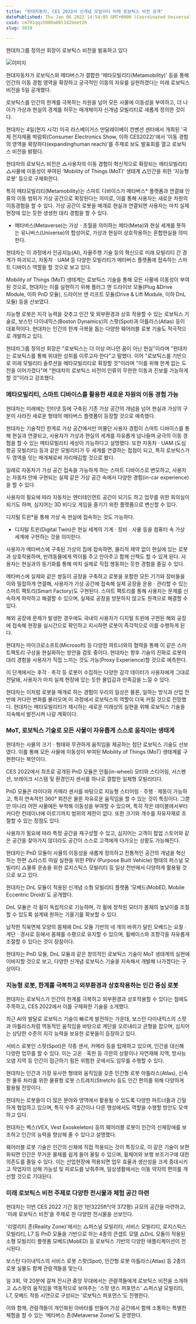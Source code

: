 ```yaml
---
title: "현대자동차, CES 2022서 신개념 모빌리티 미래 로보틱스 비전 공개"
datePublished: Thu Jan 06 2022 14:54:05 GMT+0000 (Coordinated Universal Time)
cuid: cm701qqih000a08l142beet2h
slug: 3039

---
```



현대차그룹 정의선 회장이 로보틱스 비전을 발표하고 있다

![이미지](https://cdn.hashnode.com/res/hashnode/image/upload/v1739252011981/02d66817-5e4d-4e39-8119-a0ff36aeaecb.jpeg)

현대자동차가 로보틱스와 메타버스가 결합한 '메타모빌리티(Metamobility)' 등을 통해 인간의 이동 경험 영역을 확장하고 궁극적인 이동의 자유를 실현하겠다는 미래 로보틱스 비전을 5일 공개했다.

로보틱스를 인간의 한계를 극복하는 차원을 넘어 모든 사물에 이동성을 부여하고, 더 나아가 가상과 현실의 경계를 허무는 매개체이자 신개념 모빌리티로 새롭게 정의한 것이다.

현대차는 4일(현지 시각) 미국 라스베이거스 만달레이베이 컨벤션 센터에서 개최된 '국제 전자제품 박람회(Consumer Electronics Show, 이하 CES2022)'에서 '이동 경험의 영역을 확장하다(expandinghuman reach)'를 주제로 보도 발표회를 열고 로보틱스 비전을 밝혔다.

현대차의 로보틱스 비전은 △사용자의 이동 경험이 혁신적으로 확장되는 메타모빌리티 △사물에 이동성이 부여된 'Mobility of Things (MoT)' 생태계 △인간을 위한 '지능형 로봇' 등으로 구체화한다.

특히 메타모빌리티(Metamobility)는 스마트 디바이스가 메타버스* 플랫폼과 연결돼 인류의 이동 범위가 가상 공간으로 확장된다는 의미로, 이를 통해 사용자는 새로운 차원의 이동경험을 할 수 있다. 가상 공간이 로봇을 매개로 현실과 연결되면 사용자는 마치 실제 현장에 있는 듯한 생생한 대리 경험을 할 수 있다.

* 메타버스(Metaverse)는 가상ㆍ초월을 의미하는 메타(Meta)와 현실 세계를 뜻하는 유니버스(Universe)의 합성어로, 가상과 현실이 상호작용하는 혼합현실을 의미한다.

현대차는 이 과정에서 인공지능(AI), 자율주행 기술 등의 혁신으로 미래 모빌리티 간 경계가 파괴되고, 자동차ㆍUAM 등 다양한 모빌리티가 메타버스 플랫폼에 접속하는 스마트 디바이스 역할을 할 것으로 보고 있다.

Mobility of Things (MoT) 생태계는 로보틱스 기술을 통해 모든 사물에 이동성이 부여된 것으로, 현대차는 이를 실현하기 위해 플러그 앤 드라이브 모듈(Plug &Drive Module, 이하 PnD 모듈), 드라이브 앤 리프트 모듈(Drive & Lift Module, 이하 DnL모듈) 등을 선보였다.

지능형 로봇은 지각 능력을 갖추고 인간 및 외부환경과 상호 작용할 수 있는 로보틱스 기술로, 보스턴 다이내믹스(Boston Dynamics)의 스팟(Spot)과 아틀라스(Atlas) 등이 대표적이다. 현대차는 인간의 한계 극복을 돕는 다양한 웨어러블 로봇 기술도 적극적으로 개발하고 있다.

현대차그룹 정의선 회장은 "로보틱스는 더 이상 머나먼 꿈이 아닌 현실"이라며 "현대차는 로보틱스를 통해 위대한 성취를 이루고자 한다"고 말했다. 이어 "로보틱스를 기반으로 미래 모빌리티 솔루션을 메타모빌리티로 확장할 것"이라며 "이를 위해 한계 없는 도전을 이어가겠다"며 "현대차의 로보틱스 비전이 인류의 무한한 이동과 진보를 가능하게 할 것"이라고 강조했다.

### 메타모빌리티, 스마트 디바이스를 활용한 새로운 차원의 이동 경험 가능

현대차는 미래에는 인터넷 등에 구축된 기존 가상 공간의 개념을 넘어 현실과 가상의 구분이 사라진 새로운 형태의 메타버스 플랫폼이 등장할 것으로 예측했다.

현대차는 기술적인 한계로 가상 공간에서만 머물던 사용자 경험이 스마트 디바이스를 통해 현실과 연결되고, 사용자가 가상과 현실의 세계를 자유롭게 넘나들며 궁극의 이동 경험을 할 수 있는 메타모빌리티 세상이 가능하다고 설명했다. 또한 자동차ㆍUAM (도심 항공 모빌리티) 등과 같은 모빌리티가 두 세계를 연결하는 접점이 되고, 특히 로보틱스가 두 영역을 잇는 매개체로써 자리매김할 것으로 봤다.

일례로 자동차가 가상 공간 접속을 가능하게 하는 스마트 디바이스로 변모하고, 사용자는 자동차 안에 구현되는 실제 같은 가상 공간 속에서 다양한 경험(in-car experience)을 할 수 있다.

사용자의 필요에 따라 자동차는 엔터테인먼트 공간이 되기도 하고 업무를 위한 회의실이 되기도 하며, 심지어는 3D 비디오 게임을 즐기기 위한 플랫폼으로 변신할 수 있다.

디지털 트윈*을 통해 가상 속 현실에 접속하는 것도 가능하다.

* 디지털 트윈(Digital Twin)은 현실 세계의 기계ㆍ장비ㆍ사물 등을 컴퓨터 속 가상 세계에 구현하는 것을 의미한다.

사용자가 메타버스에 구축된 가상의 집에 접속하면, 물리적 제약 없이 현실에 있는 로봇과 상호작용하며, 반려동물에게 먹이를 주고 안아주고 함께 산책도 할 수 있게 된다. 사용자는 현실과의 동기화를 통해 마치 실제로 직접 행동하는 듯한 경험을 즐길 수 있다.

메타버스에 실제와 같은 쌍둥이 공장을 구축하고 로봇을 포함한 모든 기기와 장비들을 이와 밀접하게 연결해, 사용자가 가상 공간에 접속해 실제 공장을 운용ㆍ관리할 수 있는 스마트 팩토리(Smart Factory)도 구현된다. 스마트 팩토리를 통해 사용자는 문제를 신속하게 파악하고 해결할 수 있으며, 실제로 공장을 방문하지 않고도 원격으로 해결할 수 있다.

해외 공장에 문제가 발생한 경우에도 국내의 사용자가 디지털 트윈에 구현된 해외 공장에 접속해 현장을 실시간으로 확인하고 지시하면 로봇이 즉각적으로 이를 수행하게 된다.

현대차는 마이크로소프트(Microsoft) 등 다양한 파트너와의 협력을 통해 이 같은 스마트팩토리 구상을 현실화하는 방안을 검토 중이다. 현대차는 향후 기술의 진화로 로봇의 대리 경험을 사용자가 직접 느끼는 것도 가능(Proxy Experience)할 것으로 예측한다.

이 단계에서는 후각ㆍ촉각 등 로봇이 수집하는 다양한 감각 데이터가 사용자에게 그대로 전달돼, 사용자가 마치 실제 현장에 있는 듯한 몰입감과 만족감을 느낄 수 있다.

현대차는 이처럼 로봇을 매개로 하는 경험이 우리의 일상은 물론, 일하는 방식과 산업 전반에 커다란 변화를 불러오며 이 과정에서 로보틱스의 역할이 더욱 커질 것으로 전망했다. 현대차는 메타모빌리티가 제시하는 새로운 미래상의 실현을 위해 로보틱스 기술을 지속해서 발전시켜 나갈 계획이다.

### MoT, 로보틱스 기술로 모든 사물이 자유롭게 스스로 움직이는 생태계

현대차는 사물의 크기ㆍ형태와 무관하게 움직임을 제공하는 첨단 로보틱스 기술도 선보였다. 이를 통해 모든 사물에 이동성이 부여된 Mobility of Things (MoT) 생태계를 구현한다는 복안이다.

CES 2022에서 최초로 공개된 PnD 모듈은 인휠(in-wheel) 모터와 스티어링, 서스펜션, 브레이크 시스템 및 환경인지 센서를 하나로 결합한 일체형 모빌리티다.

PnD 모듈은 라이다와 카메라 센서를 바탕으로 지능형 스티어링ㆍ주행ㆍ제동이 가능하고, 특히 연속적인 360° 회전은 물론 자유로운 움직임을 할 수 있는 것이 특징이다. 그뿐만 아니라 어떤 사물에든 부착해 이동성을 부여할 수 있으며, 특히 작은 테이블에서부터 커다란 컨테이너에 이르기까지 범위의 제한이 없다. 또한 크기와 개수를 자유자재로 조절할 수 있는 장점도 있다.

사용자가 필요에 따라 특정 공간을 재구성할 수 있고, 심지어는 고객이 팝업 스토어와 같은 공간을 찾아가지 않더라도 공간이 스스로 고객에게 다가오는 상황도 가능해진다.

현대차는 PnD 모듈이 사물의 이동성을 새롭게 정의하고 전통적인 공간의 개념을 혁신하는 한편 △라스트 마일 실현을 위한 PBV (Purpose Built Vehicle) 형태의 퍼스널 모빌리티 △물류 운송을 위한 로지스틱스 모빌리티 등 일상 전반에서 다양하게 활용될 것으로 보고 있다.

현대차는 DnL 모듈이 적용된 신개념 소형 모빌리티 플랫폼 '모베드(MobED, Mobile Eccentric Droid)'도 공개했다.

DnL 모듈은 각 휠이 독립적으로 기능하며, 각 휠에 장착된 모터가 몸체의 높낮이를 조절할 수 있도록 설계돼 원하는 기울기를 확보할 수 있다.

납작한 직육면체 모양의 몸체에 DnL 모듈 기반의 네 개의 바퀴가 달린 모베드는 요철ㆍ계단ㆍ경사로 등에서 몸체를 수평으로 유지할 수 있으며, 휠베이스와 조향각을 자유롭게 조절할 수 있다는 것이 장점이다.

현대차는 PnD 모듈, DnL 모듈과 같은 창의적인 로보틱스 기술이 MoT 생태계의 실현에 이바지할 것으로 보고, 다양한 신개념 로보틱스 기술을 지속해서 개발해 나가겠다는 구상이다.

### 지능형 로봇, 한계를 극복하고 외부환경과 상호작용하는 인간 중심 로봇

현대차는 로보틱스가 인간의 한계를 극복하고 외부환경과 상호작용할 수 있다는 점에도 주목하고, CES 2022에서 이를 구체화한 기술을 소개했다.

최근 AI의 발달로 로보틱스 기술이 빠르게 발전하는 가운데, 보스턴 다이내믹스의 스팟과 아틀라스처럼 역동적인 움직임을 바탕으로 계단을 오르내리고 균형을 잡으며, 심지어는 상당한 수준의 지각 능력을 보유한 로봇들이 등장하고 있다.

서비스 로봇인 스팟(Spot)은 각종 센서, 카메라 등을 탑재하고 있으며, 인간을 대신해 다양한 업무를 할 수 있다. 이는 고온ㆍ혹한 등 극한의 상황이나 자연재해 지역, 방사능 오염 지역 등 인간이 접근하기 힘든 위험한 곳에서도 임무를 수행할 수 있다.

현대차는 인간과 가장 유사한 형태와 움직임을 갖춘 인간형 로봇 아틀라스(Atlas), 신속한 물류 처리를 위한 물류형 로봇 스트레치(Stretch) 등도 인간 편의를 위해 다양하게 활용될 전망이다.

현대차는 로봇들이 더 많은 분야와 영역에서 활용될 수 있도록 다양한 파트너들과 긴밀하게 협업하고 있으며, 특히 우주 공간이나 다른 행성에서도 역할을 수행할 방안도 모색하고 있다.

현대차는 벡스(VEX, Vest Exoskeleton) 등의 웨어러블 로봇이 인간의 신체장애를 보조하고 인간의 능력을 향상해 줄 수 있다고 설명했다.

웨어러블 로봇 기술은 인간의 신체에 직접 적용되는 것이 특징으로, 이 같은 기술이 보편화되면 인간은 무거운 물체를 쉽게 들어 올릴 수 있으며, 휠체어와 보행 보조기구에 대한 의존도를 줄일 수 있다. 이는 산업현장에 적용되면 업무 효율과 생산성을 크게 증대시키고 작업자의 상해 가능성 및 피로도를 낮춰주며, 일상생활에서는 이동 약자의 편의를 개선할 것으로 기대된다.

### 미래 로보틱스 비전 주제로 다양한 전시물과 체험 공간 마련

현대차는 이번 CES 2022 기간 동안 1만3225ft²(약 372평) 규모의 공간을 마련하고, '미래 로보틱스 비전'을 주제로 한 다양한 전시물을 선보인다.

'리얼리티 존(Reality Zone)'에서는 △퍼스널 모빌리티, 서비스 모빌리티, 로지스틱스 모빌리티, L7 등 PnD 모듈을 기반으로 하는 4종의 콘셉트 모델 △DnL 모듈이 적용된 소형 모빌리티 플랫폼 모베드(MobED) 등 로보틱스 기반의 다양한 애플리케이션이 전시된다.

보스턴 다이내믹스의 서비스 로봇 스팟(Spot), 인간형 로봇 아틀라스(Atlas) 등 2종의 로봇 실물도 함께 관람객들을 맞는다.

일 3회, 약 20분에 걸쳐 전시관 중앙 무대에서는 관람객들에게 로보틱스 비전을 소개하고 △스팟의 움직임을 역동적으로 보여주는 '스팟 댄스 퍼포먼스' △퍼스널 모빌리티, L7, 모베드 작동 시연으로 구성되는 '로보틱스 퍼포먼스'도 진행한다.

이와 함께, 관람객들이 개인화된 아바타를 만들어 가상 공간에서 함께 소통하는 특별한 체험을 할 수 있는 '메타버스 존(Metaverse Zone)'도 운영한다.